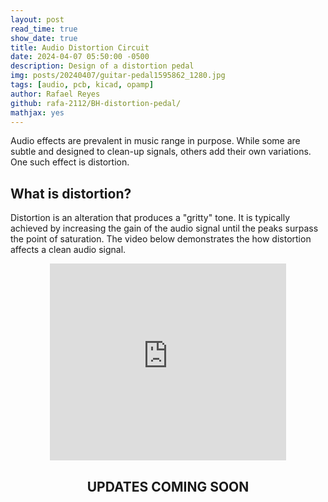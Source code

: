 ```yaml
---
layout: post
read_time: true
show_date: true
title: Audio Distortion Circuit
date: 2024-04-07 05:50:00 -0500
description: Design of a distortion pedal
img: posts/20240407/guitar-pedal1595862_1280.jpg
tags: [audio, pcb, kicad, opamp]
author: Rafael Reyes
github: rafa-2112/BH-distortion-pedal/
mathjax: yes
---
```


Audio effects are prevalent in music range in purpose. While some are subtle and designed to clean-up signals, others add their own variations. One such effect is distortion.

## What is distortion?
Distortion is an alteration that produces a "gritty" tone. It is typically achieved by increasing the gain of the audio signal until the peaks surpass the point of saturation. The video below demonstrates the how distortion affects a clean audio signal.

<center><iframe width="75%" height="315" src="https://www.youtube.com/embed/7dLArMd-y64?si=eqY3fxMvaLuB1e9L" title="YouTube video player" frameborder="0" allow="accelerometer; autoplay; clipboard-write; encrypted-media; gyroscope; picture-in-picture; web-share" referrerpolicy="strict-origin-when-cross-origin" allowfullscreen></iframe></center>

## <center>UPDATES COMING SOON</center>
